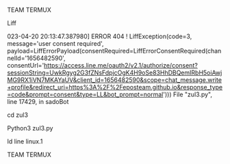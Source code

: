 TEAM TERMUX


Liff


023-04-20 20:13:47.387980] ERROR 404 !
LiffException(code=3, message='user consent required', payload=LiffErrorPayload(consentRequired=LiffErrorConsentRequired(channelId='1656482590', consentUrl='https://access.line.me/oauth2/v2.1/authorize/consent?sessionString=UwkRgyg2G3fZNsFdpjcOgK4H9oSe83HhDBQemIRbH5oiAwjMG9RX1iVN7MKAYaUV&client_id=1656482590&scope=chat_message.write+profile&redirect_uri=https%3A%2F%2Feposteam.github.io&response_type=code&prompt=consent&type=LL&bot_prompt=normal')))
  File "zul3.py", line 17429, in sadoBot




cd zul3

Python3 zul3.py


Id line linux.1

TEAM TERMUX


